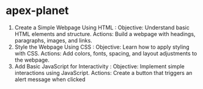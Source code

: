 # apex-planet
1. Create a Simple Webpage Using HTML :
Objective: Understand basic HTML elements and structure.
Actions: Build a webpage with headings, paragraphs, images, and links.
2. Style the Webpage Using CSS :
Objective: Learn how to apply styling with CSS.
Actions: Add colors, fonts, spacing, and layout adjustments to the webpage.
3. Add Basic JavaScript for Interactivity :
Objective: Implement simple interactions using JavaScript.
Actions: Create a button that triggers an alert message when clicked
